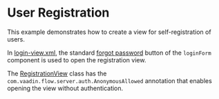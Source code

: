 # User Registration

This example demonstrates how to create a view for self-registration of users.

In [login-view.xml](src/main/resources/com/company/userregistration/view/login/login-view.xml), the standard [forgot password](https://docs.jmix.io/jmix/flow-ui/vc/components/loginForm.html#forgotPasswordButtonVisible) button of the `loginForm` component is used to open the registration view.

The [RegistrationView](src/main/java/com/company/userregistration/view/registration/RegistrationView.java) class has the `com.vaadin.flow.server.auth.AnonymousAllowed` annotation that enables opening the view without authentication.

